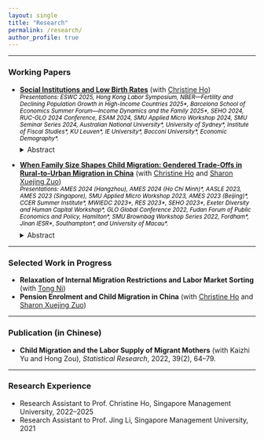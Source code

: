 ```yaml
---
layout: single
title: "Research"
permalink: /research/
author_profile: true
---
```



------
### Working Papers
- [**Social Institutions and Low Birth Rates**](https://yutao-wang-econ.github.io/files/JMP_YutaoWANG.pdf) (with [Christine Ho](https://sites.google.com/site/christineho5))<!--,  **_Job Market Paper_** -->
   <br /><span style="color: black;"><sub>_Presentations: ESWC 2025, Hong Kong Labor Symposium, NBER—Fertility and Declining Population Growth in High-Income Countries 2025\*, Barcelona School of Economics Summer Forum—Income Dynamics and the Family 2025\*, SEHO 2024, RUC-GLO 2024 Conference, ESAM 2024, SMU Applied Micro Workshop 2024, SMU Seminar Series 2024, Australian National University\*, University of Sydney\*, Institute of Fiscal Studies\*, KU Leuven\*, IE University\*, Bocconi University\*, Economic Demography\*._</sub></span> <br />
  <p style="margin-top: -0.45em;"></p>
  <details>
   <summary>Abstract</summary>
      We document three cross-sectional stylized facts on labor supply and family formation. First, female labor force participation (FLFP) and total fertility rates (TFRs) are much lower in Eastern societies compared to Western economies. Second, labor hours and the gender pay gap are much higher in the East than in the West. Third, parents invest more on schooling in Eastern societies compared to Western economies. To account for these features, we develop and estimate a rich heterogeneous-agent model with endogenous marriage, fertility, labor supply, and time and money investment in children. Estimates using data from South Korea and the United States highlight the importance of gender norms and long work hours practices in driving down FLFP while child quality mores drive down fertility in South Korea. Our results suggest that a multi-pronged policy approach or reductions in the gender pay gap may help boost both FLFP and fertility in East Asia. <!--- <br /><span style="color: black;"><sub>Presentations: SEHO 2024, RUC-GLO 2024 Conference, ESAM 2024, Australian National University*, University of Sydney*.</sub></span><br /> --->
   </details>
   <!-- Medium skip -->
  <!---
     <span style="color: #006692;">Conference Presentations :</span> SEHO 2024.
  --->
  <!--- [Draft (Coming soon)](#Buttons){: .btn--research} [Slides (Coming soon)](#Buttons){: .btn--research}
  <a href="" target="_blank" rel="noopener noreferrer">
  <i class="fas fa-file-pdf"></i> Draft (Coming soon)</a>
  <a href="" target="_blank" rel="noopener noreferrer">
  <i class="fas fa-file-powerpoint"></i> Slides (Coming soon)</a>
   --->
 
- [**When Family Size Shapes Child Migration: Gendered Trade-Offs in Rural-to-Urban Migration in China**](https://yutao-wang-econ.github.io/files/Ho,%20Wang,%20and%20Zuo%20(2024)%20Family%20Size%20and%20Child%20Migration.pdf) (with [Christine Ho](https://sites.google.com/site/christineho5) and [Sharon Xuejing Zuo](https://sites.google.com/site/sharonxuejingzuo/home))
   <br /><span style="color: black;"><sub>_Presentations: AMES 2024 (Hangzhou), AMES 2024 (Ho Chi Minh)\*, AASLE 2023,  AMES 2023 (Singapore), SMU Applied Micro Workshop 2023, AMES 2023 (Beijing)\*, CCER Summer Institute\*, MWIEDC 2023\*, RES 2023*, SEHO 2023\*, Exeter Diversity and Human Capital Workshop\*, GLO Global Conference 2022, Fudan Forum of Public Economics and Policy, Hamilton\*, SMU Brownbag Workshop Series 2022, Fordham\*, Jinan IESR\*, Southampton\*, and University of Macau\*._</sub></span> <br /> 
  <!---
    **<span style="color: #a60000;"> (New Draft!)</span>**
  --->
    <p style="margin-top: -0.45em;"></p>
   <details>   
   <summary>Abstract</summary>
     We investigate how family size shapes child migration in China, where most rural families have at least two children, and nearly 50% of children have migrant parents. We propose a model showing that, conditional on family size, boys and girls are equally likely to migrate with parents to cities. However, in societies with strong son preference, daughters' migration may still be constrained as they tend to have more siblings, and larger families are more likely to leave all children behind. Using a nationwide sample of adult migrant households with children born after China's ban on ultrasound-based prenatal sex screening, we test these predictions with a twin-based instrumental variable strategy. We find that an additional sibling reduces the likelihood of a daughter migrating by 12.5 percentage points, while sons remain unaffected. These effects are more pronounced under stricter migration restrictions. The results are robust to extensive sensitivity checks, including bounding family size effects by relaxing the exclusion restriction. Our findings reveal that ostensibly gender-neutral migration constraints can create gendered trade-offs in rural-to-urban child migration, driven by family size and son-biased fertility preferences. This study provides novel evidence on a unique measure of parental investment in children, shedding light on how gender inequality may stem from indirect gender discrimination in contexts with strict migration policies. <!--- <br /><span style="color: #006692;"><sub>Presentations: AMES 2024 (Ho Chi Minh)*, AMES 2024 (Hangzhou), AASLE 2023, AMES 2023 (Beijing)*, AMES 2023 (Singapore), CCER Summer Institute*, MWIEDC 2023*, RES 2023*, SEHO 2023*, Exeter Diversity and Human Capital Workshop*, GLO Global Conference 2022, Fordham*, Fudan, Hamilton*, Jinan IESR*, SMU, Southampton*, and University of Macau*.</sub></span> <br /> --->
   </details>
   <!-- Medium skip -->

   <!---
   <span style="color: #006692;">Conference Presentations (\*: presented by coauthors):</span> AMES 2024 (Ho Chi Minh)\*, AMES 2024 (Hangzhou), AASLE 2023, AMES 2023 (Beijing)\*, AMES 2023 (Singapore), CCER Summer Institute\*, MWIEDC 2023\*, RES 2023\*, SEHO 2023\*, Exeter Diversity and Human Capital Workshop\*, GLO Global Conference 2022.
  --->

  <!--- [Draft <span style="color: #a60000;"> New Draft!</span>](#Buttons){: .btn--research} [Slides (Coming soon)](#Buttons){: .btn--research} 
  <a href="https://Yutao-Wang-Econ.github.io/files/Ho, Wang, and Zuo (2024) Family Size and Child Migration.pdf" target="_blank" rel="noopener noreferrer">
  <i class="fas fa-file-pdf"></i> Draft</a>
  <a href="" target="_blank" rel="noopener noreferrer">
  <i class="fas fa-file-powerpoint"></i> Slides (Coming soon)</a>
  --->
  <!---  <i class="fas fa-file-pdf"></i> Draft <span style="color: #a60000;"> (New!)</span></a>  --->
  




------
### Selected Work in Progress
- **Relaxation of Internal Migration Restrictions and Labor Market Sorting** (with [Tong Ni](https://tong-ni.github.io/))
- **Pension Enrolment and Child Migration in China**
  (with [Christine Ho](https://sites.google.com/site/christineho5) and [Sharon Xuejing Zuo](https://sites.google.com/site/sharonxuejingzuo/home))  

------
### Publication (in Chinese)
- **Child Migration and the Labor Supply of Migrant Mothers** (with Kaizhi Yu and Hong Zou), _Statistical Research_, 2022, 39(2), 64–79.

<!-- [**Child Migration and the Labor Supply of Migrant Mothers**] (https://d.wanfangdata.com.cn/periodical/tongjyj202202005) (with Kaizhi Yu and Hong Zou), _Statistical Research_ (in Chinese, 统计研究), 2022, 39(2), 64–79.

  <br /><span style="color: black;"><sub>_Research brief is selected for inclusion in the government information of the National Bureau of Statistics of China._</sub></span> <br /> 
    <p style="margin-top: -0.45em;"></p>  
   <details>
   <summary>Abstract</summary>
     We examine the causal effects of preschool child migration on female migrants' labor force participation (FLFP) and their working hours. Utilizing data from the China Migrant Dynamic Survey and leveraging community-level variations in average child migration rates, we find that child migration significantly reduces both FLFP and hours worked among female migrants. These results remain robust across various checks, including relaxing the exclusion restriction with bound estimators and using alternative instruments. Further heterogeneous analyses reveal that the negative impact of child migration diminishes when access to outsourced formal childcare is available. In contrast, grandparent-provided childcare has a negligible effect on alleviating the consequences of child migration. Moreover, we provide suggestive evidence that the caregiving burden on grandparents adversely affects their health, thereby offsetting potential positive effects on female labor supply. Our findings suggest that enhancing access to formal childcare, such as daycare centers, may effectively alleviate these negative effects.
   </details>
-->
------
### Research Experience
- Research Assistant to Prof. Christine Ho, Singapore Management University, 2022–2025
- Research Assistant to Prof. Jing Li, Singapore Management University, 2021


